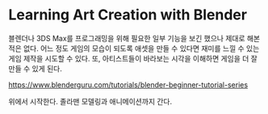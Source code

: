 # Learning Art Creation with Blender 

블렌더나 3DS Max를 프로그래밍을 위해 필요한 일부 기능을 보긴 했으나 제대로 해본 적은 없다. 어느 정도 게임의 모습이 되도록 애셋을 만들 수 있다면 재미를 느낄 수 있는 게임 제작을 시도할 수 있다. 또, 아티스트들이 바라보는 시각을 이해하면 게임을 더 잘 만들 수 있게 된다. 



https://www.blenderguru.com/tutorials/blender-beginner-tutorial-series

위에서 시작한다.  졸라맨 모델링과 애니메이션까지 간다. 











